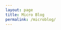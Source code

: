 ```yaml
---
layout: page
title: Micro Blog
permalink: /microblog/
---
```


<style>
    .mt-body {
        padding: 0px;
        background-color: #f6f5ed;
        --mt-color-link: rgb(195, 12, 12);
        --mt-color-bg: #f6f5ed;
        --mt-color-btn-bg: #000;
        margin-bottom: 0;
    }
    .mt-post-counter-bar {
        justify-content: right;
        min-width: 100%;
    }
    .mt-footer {
        display: none;
    }

    .mt-post {
        border-top: 0px;
        border-bottom: 0px;
    }
</style>

<div id="mt-container" class="mt-container">
  <div class="mt-body" role="feed">
    <div class="mt-loading-spinner"></div>
  </div>
</div>

<script>
window.addEventListener("load", () => {
    const myTimeline = new MastodonTimeline.Init({
    instanceUrl: "https://mastodon.social",
    timelineType: "profile",
    userId: "111609027378633433",
    profileName: "@reevik",
    maxNbPostShow: "5",
    maxNbPostFetch: "5",
    defaultTheme: "light"
    });
});
    
</script>